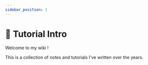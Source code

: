 ```yaml
---
sidebar_position: 1
---
```


# 👋 Tutorial Intro 

Welcome to my wiki ! 

This is a collection of notes and tutorials I've written over the years.